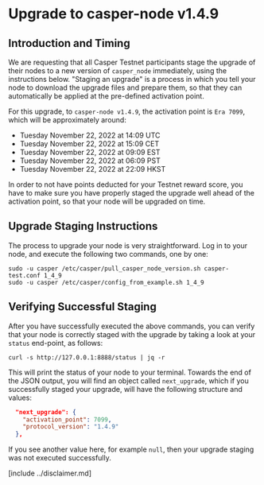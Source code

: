 # Upgrade to casper-node v1.4.9

## Introduction and Timing
We are requesting that all Casper Testnet participants stage the upgrade of their nodes to a new version of `casper_node`
immediately, using the instructions below. "Staging an upgrade" is a process in which you tell your node to download
the upgrade files and prepare them, so that they can automatically be applied at the pre-defined activation point.

For this upgrade, to `casper-node v1.4.9`, the activation point is `Era 7099`, which will be approximately around:
* Tuesday November 22, 2022 at 14:09 UTC
* Tuesday November 22, 2022 at 15:09 CET
* Tuesday November 22, 2022 at 09:09 EST
* Tuesday November 22, 2022 at 06:09 PST
* Tuesday November 22, 2022 at 22:09 HKST

In order to not have points deducted for your Testnet reward score, you have to make sure you have properly staged the
upgrade well ahead of the activation point, so that your node will be upgraded on time.

## Upgrade Staging Instructions

The process to upgrade your node is very straightforward. Log in to your node, and execute the following two commands,
one by one:

```shell
sudo -u casper /etc/casper/pull_casper_node_version.sh casper-test.conf 1_4_9
sudo -u casper /etc/casper/config_from_example.sh 1_4_9
```

## Verifying Successful Staging

After you have successfully executed the above commands, you can verify that your node is correctly staged with the
upgrade by taking a look at your `status` end-point, as follows:

```shell
curl -s http://127.0.0.1:8888/status | jq -r
```

This will print the status of your node to your terminal. Towards the end of the JSON output, you will find an object
called `next_upgrade`, which if you successfully staged your upgrade, will have the following structure and values:

```json
  "next_upgrade": {
    "activation_point": 7099,
    "protocol_version": "1.4.9"
  },
```

If you see another value here, for example `null`, then your upgrade staging was not executed successfully.

[include ../disclaimer.md]



